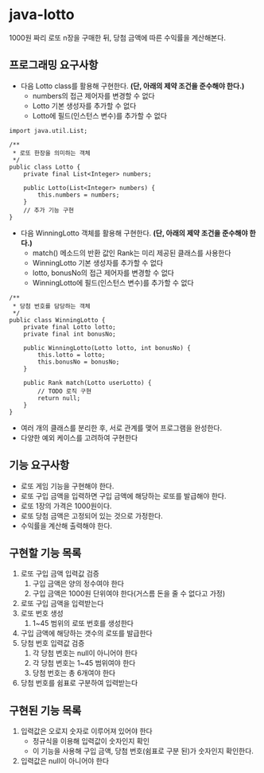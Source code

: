 # java-lotto
1000원 짜리 로또 n장을 구매한 뒤, 당첨 금액에 따른 수익률을 계산해본다.

## 프로그래밍 요구사항
* 다음 Lotto class를 활용해 구현한다. **(단, 아래의 제약 조건을 준수해야 한다.)**
    * numbers의 접근 제어자를 변경할 수 없다
    * Lotto 기본 생성자를 추가할 수 없다
    * Lotto에 필드(인스턴스 변수)를 추가할 수 없다

```$java 
import java.util.List;

/**
 * 로또 한장을 의미하는 객체
 */
public class Lotto {
    private final List<Integer> numbers;
   
    public Lotto(List<Integer> numbers) {
        this.numbers = numbers;
    }
    // 추가 기능 구현
}
```
* 다음 WinningLotto 객체를 활용해 구현한다. **(단, 아래의 제약 조건을 준수해야 한다.)**
    * match() 메소드의 반환 값인 Rank는 미리 제공된 클래스를 사용한다
    * WinningLotto 기본 생성자를 추가할 수 없다
    * lotto, bonusNo의 접근 제어자를 변경할 수 없다
    * WinningLotto에 필드(인스턴스 변수)를 추가할 수 없다
    
```$java
/**
 * 당첨 번호를 담당하는 객체
 */
public class WinningLotto {
    private final Lotto lotto;
    private final int bonusNo;
    
    public WinningLotto(Lotto lotto, int bonusNo) {
        this.lotto = lotto;
        this.bonusNo = bonusNo;
    }

    public Rank match(Lotto userLotto) {
        // TODO 로직 구현
        return null;
    }
}
```
* 여러 개의 클래스를 분리한 후, 서로 관계를 맺어 프로그램을 완성한다.
* 다양한 예외 케이스를 고려하여 구현한다

## 기능 요구사항
* 로또 게임 기능을 구현해야 한다.
* 로또 구입 금액을 입력하면 구입 금액에 해당하는 로또를 발급해야 한다.
* 로또 1장의 가격은 1000원이다.
* 로또 당첨 금액은 고정되어 있는 것으로 가정한다.
* 수익률을 계산해 출력해야 한다.

## 구현할 기능 목록
1. 로또 구입 금액 입력값 검증
    1. 구입 금액은 양의 정수여야 한다
    2. 구입 금액은 1000원 단위여야 한다(거스름 돈을 줄 수 없다고 가정)
2. 로또 구입 금액을 입력받는다
3. 로또 번호 생성
    1. 1~45 범위의 로또 번호를 생성한다
4. 구입 금액에 해당하는 갯수의 로또를 발급한다
5. 당첨 번호 입력값 검증
    1. 각 당첨 번호는 null이 아니어야 한다
    2. 각 당첨 번호는 1~45 범위여야 한다
    3. 당첨 번호는 총 6개여야 한다
6. 당첨 번호를 쉼표로 구분하여 입력받는다
## 구현된 기능 목록
1. 입력값은 오로지 숫자로 이루어져 있어야 한다
    * 정규식을 이용해 입력값이 숫자인지 확인
    * 이 기능을 사용해 구입 금액, 당첨 번호(쉼표로 구분 된)가 숫자인지 확인한다.
2. 입력값은 null이 아니어야 한다
